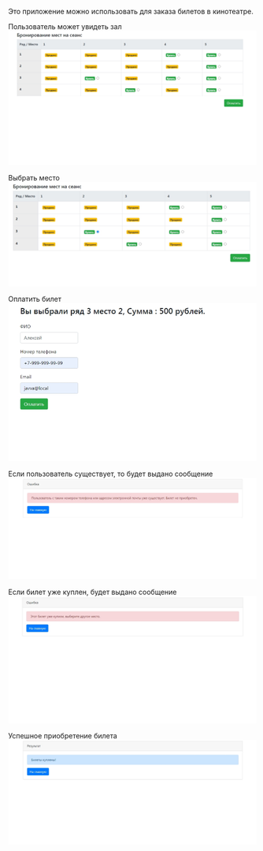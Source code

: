 
Это приложение можно использовать для заказа билетов в кинотеатре.

Пользователь может увидеть зал
![index page](images/Real.jpg)

Выбрать место
![choice page](images/choice.jpg)

Оплатить билет
![payment page](images/payment.jpg)

Если пользователь существует, то будет выдано сообщение
![errorAccount page](images/ErrorAccount.jpg)

Если билет уже куплен, будет выдано сообщение
![errorTicket page](images/errorTicket.jpg)

Успешное приобретение билета
![success page](images/Done.jpg)


